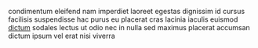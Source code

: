 condimentum eleifend nam imperdiet laoreet egestas dignissim id cursus facilisis
suspendisse hac purus eu placerat cras lacinia iaculis euismod
[dictum](generated_webpages/tempus3.md) sodales lectus ut odio nec in nulla sed
maximus placerat accumsan dictum ipsum vel erat nisi viverra